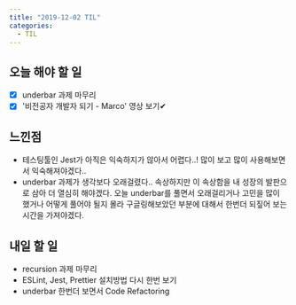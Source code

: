 ```yaml
---
title: "2019-12-02 TIL"
categories:
  - TIL
---
```


## 오늘 해야 할 일

- [X] underbar 과제 마무리
- [X] '비전공자 개발자 되기 - Marco' 영상 보기✔ 

## 느낀점

- 테스팅툴인 Jest가 아직은 익숙하지가 않아서 어렵다..! 많이 보고 많이 사용해보면서 익숙해져야겠다..
- underbar 과제가 생각보다 오래걸렸다.. 속상하지만 이 속상함을 내 성장의 발판으로 삼아 더 열심히 해야겠다. 오늘 underbar를 풀면서 오래걸리거나 고민을 많이 했거나 어떻게 풀어야 될지 몰라 구글링해보았던 부분에 대해서 한번더 되짚어 보는 시간을 가져야겠다.

## 내일 할 일

- recursion 과제 마무리
- ESLint, Jest, Prettier 설치방법 다시 한번 보기
- underbar 한번더 보면서 Code Refactoring

